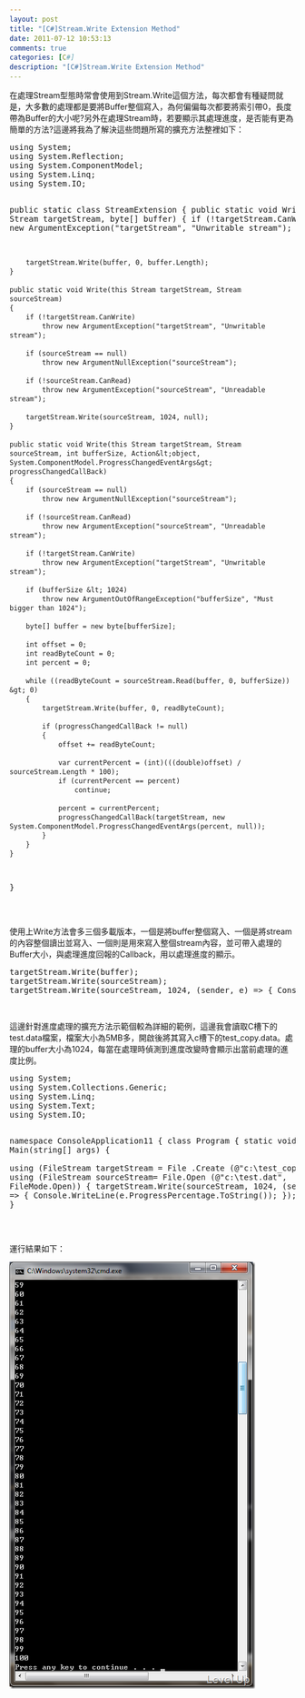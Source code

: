 ```yaml
---
layout: post
title: "[C#]Stream.Write Extension Method"
date: 2011-07-12 10:53:13
comments: true
categories: [C#]
description: "[C#]Stream.Write Extension Method"
---
```

<p>在處理Stream型態時常會使用到Stream.Write這個方法，每次都會有種疑問就是，大多數的處理都是要將Buffer整個寫入，為何偏偏每次都要將索引帶0，長度帶為Buffer的大小呢?另外在處理Stream時，若要顯示其處理進度，是否能有更為簡單的方法?這邊將我為了解決這些問題所寫的擴充方法整裡如下：</p>  <div style="padding-bottom: 0px; margin: 0px; padding-left: 0px; padding-right: 0px; display: inline; float: none; padding-top: 0px" id="scid:812469c5-0cb0-4c63-8c15-c81123a09de7:55a25ee6-2fed-4106-a517-196dbd35f527" class="wlWriterSmartContent"><pre name="code" class="c#">using System;
using System.Reflection;
using System.ComponentModel;
using System.Linq;
using System.IO;

public static class StreamExtension
{
    public static void Write(this Stream targetStream, byte[] buffer)
    {
        if (!targetStream.CanWrite)
            throw new ArgumentException("targetStream", "Unwritable stream");

        targetStream.Write(buffer, 0, buffer.Length);
    }

    public static void Write(this Stream targetStream, Stream sourceStream)
    {
        if (!targetStream.CanWrite)
            throw new ArgumentException("targetStream", "Unwritable stream");

        if (sourceStream == null)
            throw new ArgumentNullException("sourceStream");

        if (!sourceStream.CanRead)
            throw new ArgumentException("sourceStream", "Unreadable stream");

        targetStream.Write(sourceStream, 1024, null);
    }

    public static void Write(this Stream targetStream, Stream sourceStream, int bufferSize, Action&lt;object, System.ComponentModel.ProgressChangedEventArgs&gt; progressChangedCallBack)
    {
        if (sourceStream == null)
            throw new ArgumentNullException("sourceStream");

        if (!sourceStream.CanRead)
            throw new ArgumentException("sourceStream", "Unreadable stream");

        if (!targetStream.CanWrite)
            throw new ArgumentException("targetStream", "Unwritable stream");

        if (bufferSize &lt; 1024)
            throw new ArgumentOutOfRangeException("bufferSize", "Must bigger than 1024");

        byte[] buffer = new byte[bufferSize];

        int offset = 0;
        int readByteCount = 0;
        int percent = 0;

        while ((readByteCount = sourceStream.Read(buffer, 0, bufferSize)) &gt; 0)
        {
            targetStream.Write(buffer, 0, readByteCount);

            if (progressChangedCallBack != null)
            {
                offset += readByteCount;

                var currentPercent = (int)(((double)offset) / sourceStream.Length * 100);
                if (currentPercent == percent)
                    continue;

                percent = currentPercent;
                progressChangedCallBack(targetStream, new System.ComponentModel.ProgressChangedEventArgs(percent, null));
            }
        }
    }
}</pre></div>

<p> </p>

<p>使用上Write方法會多三個多載版本，一個是將buffer整個寫入、一個是將stream的內容整個讀出並寫入、一個則是用來寫入整個stream內容，並可帶入處理的Buffer大小，與處理進度回報的Callback，用以處理進度的顯示。</p>

<div style="padding-bottom: 0px; margin: 0px; padding-left: 0px; padding-right: 0px; display: inline; float: none; padding-top: 0px" id="scid:812469c5-0cb0-4c63-8c15-c81123a09de7:eb0be6eb-7363-4408-bbbe-57ed939f622c" class="wlWriterSmartContent"><pre name="code" class="c#">targetStream.Write(buffer);
targetStream.Write(sourceStream);
targetStream.Write(sourceStream, 1024, (sender, e) =&gt; { Console.WriteLine(e.ProgressPercentage.ToString ()); });</pre></div>

<p> </p>

<p>這邊針對進度處理的擴充方法示範個較為詳細的範例，這邊我會讀取C槽下的test.data檔案，檔案大小為5MB多，開啟後將其寫入c槽下的test_copy.data。處理的buffer大小為1024，每當在處理時偵測到進度改變時會顯示出當前處理的進度比例。</p>

<div style="padding-bottom: 0px; margin: 0px; padding-left: 0px; padding-right: 0px; display: inline; float: none; padding-top: 0px" id="scid:812469c5-0cb0-4c63-8c15-c81123a09de7:9582dfdd-f015-42ee-9521-7d09a83a8ee6" class="wlWriterSmartContent"><pre name="code" class="c#">using System;
using System.Collections.Generic;
using System.Linq;
using System.Text;
using System.IO;

namespace ConsoleApplication11
{
    class Program
    {
        static void Main(string[] args)
        {            
                using (FileStream targetStream = File .Create (@"c:\test_copy.dat"))
                {
                    using (FileStream sourceStream= File.Open (@"c:\test.dat", FileMode.Open))
                    {
                        targetStream.Write(sourceStream, 1024, (sender, e) =&gt; { Console.WriteLine(e.ProgressPercentage.ToString()); });
                    }
                }
        }
    }
}</pre></div>

<p> </p>

<p>運行結果如下：</p>

<p><img style="border-bottom: 0px; border-left: 0px; border-top: 0px; border-right: 0px" border="0" alt="image" src="\images\posts\31519\image_thumb.png" width="433" height="751" /></p>